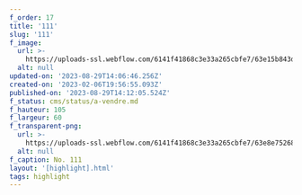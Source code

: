```yaml
---
f_order: 17
title: '111'
slug: '111'
f_image:
  url: >-
    https://uploads-ssl.webflow.com/6141f41868c3e33a265cbfe7/63e15b843dacc57f1eb18544_111-17.jpg
  alt: null
updated-on: '2023-08-29T14:06:46.256Z'
created-on: '2023-02-06T19:56:55.093Z'
published-on: '2023-08-29T14:12:05.524Z'
f_status: cms/status/a-vendre.md
f_hauteur: 105
f_largeur: 60
f_transparent-png:
  url: >-
    https://uploads-ssl.webflow.com/6141f41868c3e33a265cbfe7/63e8e75268e326f804e6cbb5_111-17.png
  alt: null
f_caption: No. 111
layout: '[highlight].html'
tags: highlight
---
```



